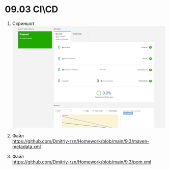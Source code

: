 # 09.03 CI\CD

1. Скриншот  
![sonar](https://github.com/Dmitriy-rzn/Homework/blob/main/9.3/sonar.PNG)

2. Файл  
https://github.com/Dmitriy-rzn/Homework/blob/main/9.3/maven-metadata.xml

3. Файл  
https://github.com/Dmitriy-rzn/Homework/blob/main/9.3/pom.xml
